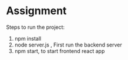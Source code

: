 # Assignment

Steps to run the project:
1. npm install
2. node server.js , First run the backend server
3. npm start, to start frontend react app
